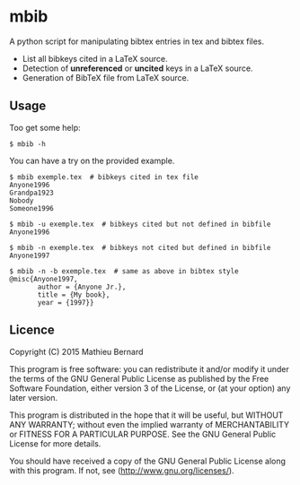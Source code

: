 mbib
====

A python script for manipulating bibtex entries in tex and bibtex files.

* List all bibkeys cited in a LaTeX source.
* Detection of **unreferenced** or **uncited** keys in a LaTeX source.
* Generation of BibTeX file from LaTeX source.

Usage
-----

Too get some help:
~~~
$ mbib -h
~~~

You can have a try on the provided example.
~~~
$ mbib exemple.tex  # bibkeys cited in tex file
Anyone1996
Grandpa1923
Nobody
Someone1996

$ mbib -u exemple.tex  # bibkeys cited but not defined in bibfile
Anyone1996

$ mbib -n exemple.tex  # bibkeys not cited but defined in bibfile
Anyone1997             

$ mbib -n -b exemple.tex  # same as above in bibtex style
@misc{Anyone1997,
       author = {Anyone Jr.},
       title = {My book},
       year = {1997}}
~~~

Licence
-------

Copyright (C) 2015 Mathieu Bernard

This program is free software: you can redistribute it and/or modify
it under the terms of the GNU General Public License as published by
the Free Software Foundation, either version 3 of the License, or
(at your option) any later version.

This program is distributed in the hope that it will be useful,
but WITHOUT ANY WARRANTY; without even the implied warranty of
MERCHANTABILITY or FITNESS FOR A PARTICULAR PURPOSE. See the
GNU General Public License for more details.

You should have received a copy of the GNU General Public License
along with this program. If not, see (http://www.gnu.org/licenses/).
